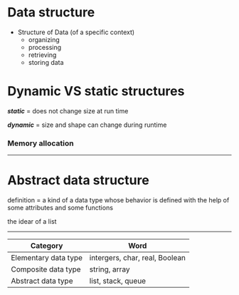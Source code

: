 
# Data structure

- Structure of Data (of a specific context)
    - organizing
    - processing
    - retrieving
    - storing data

# Dynamic VS static structures

***static*** = does not change size at run time

***dynamic*** = size and shape can change during runtime

### Memory allocation

---

# Abstract data structure

definition = a kind of a data type whose behavior is defined with the help of some attributes and some functions

the idear of a list

---

|Category|Word|
|-|-|
|Elementary data type|intergers, char, real, Boolean|
|Composite data type|string, array|
|Abstract data type|list, stack, queue|
